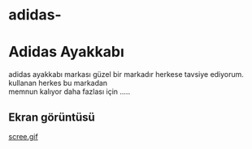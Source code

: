 # adidas-
<h1> Adidas Ayakkabı </h1>

adidas ayakkabı markası güzel bir markadır herkese tavsiye ediyorum. kullanan herkes bu markadan <br> memnun kalıyor
 daha fazlası için .....


 <h2>Ekran görüntüsü</h2>
 <a href=https://github.com/sefa1-sonmez/adidas-/blob/main/Screen..gif"">scree.gif</a>
